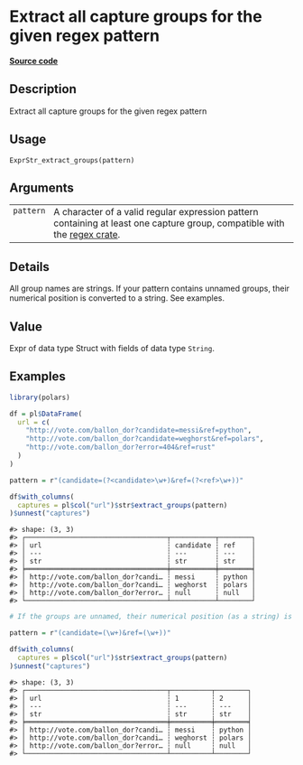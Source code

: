 

# Extract all capture groups for the given regex pattern

[**Source code**](https://github.com/pola-rs/r-polars/tree/main/R/expr__string.R#L1003)

## Description

Extract all capture groups for the given regex pattern

## Usage

<pre><code class='language-R'>ExprStr_extract_groups(pattern)
</code></pre>

## Arguments

<table>
<tr>
<td style="white-space: nowrap; font-family: monospace; vertical-align: top">
<code id="pattern">pattern</code>
</td>
<td>
A character of a valid regular expression pattern containing at least
one capture group, compatible with the
<a href="https://docs.rs/regex/latest/regex/">regex crate</a>.
</td>
</tr>
</table>

## Details

All group names are strings. If your pattern contains unnamed groups,
their numerical position is converted to a string. See examples.

## Value

Expr of data type Struct with fields of data type <code>String</code>.

## Examples

``` r
library(polars)

df = pl$DataFrame(
  url = c(
    "http://vote.com/ballon_dor?candidate=messi&ref=python",
    "http://vote.com/ballon_dor?candidate=weghorst&ref=polars",
    "http://vote.com/ballon_dor?error=404&ref=rust"
  )
)

pattern = r"(candidate=(?<candidate>\w+)&ref=(?<ref>\w+))"

df$with_columns(
  captures = pl$col("url")$str$extract_groups(pattern)
)$unnest("captures")
```

    #> shape: (3, 3)
    #> ┌───────────────────────────────────┬───────────┬────────┐
    #> │ url                               ┆ candidate ┆ ref    │
    #> │ ---                               ┆ ---       ┆ ---    │
    #> │ str                               ┆ str       ┆ str    │
    #> ╞═══════════════════════════════════╪═══════════╪════════╡
    #> │ http://vote.com/ballon_dor?candi… ┆ messi     ┆ python │
    #> │ http://vote.com/ballon_dor?candi… ┆ weghorst  ┆ polars │
    #> │ http://vote.com/ballon_dor?error… ┆ null      ┆ null   │
    #> └───────────────────────────────────┴───────────┴────────┘

``` r
# If the groups are unnamed, their numerical position (as a string) is used:

pattern = r"(candidate=(\w+)&ref=(\w+))"

df$with_columns(
  captures = pl$col("url")$str$extract_groups(pattern)
)$unnest("captures")
```

    #> shape: (3, 3)
    #> ┌───────────────────────────────────┬──────────┬────────┐
    #> │ url                               ┆ 1        ┆ 2      │
    #> │ ---                               ┆ ---      ┆ ---    │
    #> │ str                               ┆ str      ┆ str    │
    #> ╞═══════════════════════════════════╪══════════╪════════╡
    #> │ http://vote.com/ballon_dor?candi… ┆ messi    ┆ python │
    #> │ http://vote.com/ballon_dor?candi… ┆ weghorst ┆ polars │
    #> │ http://vote.com/ballon_dor?error… ┆ null     ┆ null   │
    #> └───────────────────────────────────┴──────────┴────────┘
